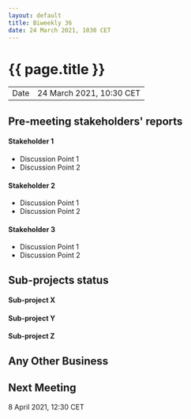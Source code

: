 ```yaml
---
layout: default
title: Biweekly 36
date: 24 March 2021, 1030 CET
---
```


<script src="https://code.jquery.com/jquery-1.11.1.min.js">
</script>
<script src="/javascripts/edit.js"></script>
<script>setEditButonNm();</script>

# {{ page.title }}

|||
|---|---|
| Date | 24 March 2021, 10:30 CET |


## Pre-meeting stakeholders' reports

<!-- Please keep in mind that the minutes are publicly available.-->

#### Stakeholder 1
* Discussion Point 1
* Discussion Point 2

#### Stakeholder 2
* Discussion Point 1
* Discussion Point 2

#### Stakeholder 3
* Discussion Point 1
* Discussion Point 2


## Sub-projects status


#### Sub-project X

#### Sub-project Y

#### Sub-project Z

##  Any Other Business

Next Meeting
------------

8 April 2021, 12:30 CET


<div id="edit_page_div"></div>
